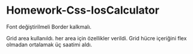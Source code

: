# Homework-Css-IosCalculator

Font değiştirilmeli
Border kalkmalı.

Grid area kullanıldı. her area için özellikler verildi. Grid hücre içeriğini flex olmadan ortalamak üç saatimi aldı.

